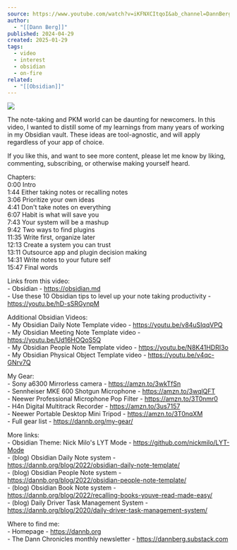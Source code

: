 ```yaml
---
source: https://www.youtube.com/watch?v=iKFNXCItqoI&ab_channel=DannBerg
author:
  - "[[Dann Berg]]"
published: 2024-04-29
created: 2025-01-29
tags:
  - video
  - interest
  - obsidian
  - on-fire
related:
  - "[[Obsidian]]"
---
```

![](https://www.youtube.com/watch?v=iKFNXCItqoI)  

The note-taking and PKM world can be daunting for newcomers. In this video, I wanted to distill some of my learnings from many years of working in my Obsidian vault. These ideas are tool-agnostic, and will apply regardless of your app of choice.  
  
If you like this, and want to see more content, please let me know by liking, commenting, subscribing, or otherwise making yourself heard.  
  
Chapters:  
0:00 Intro  
1:44 Either taking notes or recalling notes  
3:06 Prioritize your own ideas  
4:41 Don't take notes on everything  
6:07 Habit is what will save you  
7:43 Your system will be a mashup  
9:42 Two ways to find plugins  
11:35 Write first, organize later  
12:13 Create a system you can trust  
13:11 Outsource app and plugin decision making  
14:31 Write notes to your future self  
15:47 Final words  
  
  
Links from this video:  
\- Obsidian - https://obsidian.md  
\- Use these 10 Obsidian tips to level up your note taking productivity - https://youtu.be/hD-sSRGynpM  
  
Additional Obsidian Videos:  
\- My Obsidian Daily Note Template video - https://youtu.be/v84uSIqqVPQ  
\- My Obsidian Meeting Note Template video - https://youtu.be/Ud16HOQoS5Q  
\- My Obsidian People Note Template video - https://youtu.be/N8K41HDRI3o  
\- My Obsidian Physical Object Template video - https://youtu.be/v4qc-GNrv7Q  
  
My Gear:  
\- Sony a6300 Mirrorless camera - https://amzn.to/3wkTfSn  
\- Sennheiser MKE 600 Shotgun Microphone - https://amzn.to/3wqlQFT  
\- Neewer Professional Microphone Pop Filter - https://amzn.to/3T0nmr0  
\- H4n Digital Multitrack Recorder - https://amzn.to/3us7157  
\- Neewer Portable Desktop Mini Tripod - https://amzn.to/3T0nqXM  
\- Full gear list - https://dannb.org/my-gear/  
  
More links:  
\- Obsidian Theme: Nick Milo's LYT Mode - https://github.com/nickmilo/LYT-Mode  
\- (blog) Obsidian Daily Note system - https://dannb.org/blog/2022/obsidian-daily-note-template/  
\- (blog) Obsidian People Note system - https://dannb.org/blog/2022/obsidian-people-note-template/  
\- (blog) Obsidian Book Note system - https://dannb.org/blog/2022/recalling-books-youve-read-made-easy/  
\- (blog) Daily Driver Task Management System - https://dannb.org/blog/2020/daily-driver-task-management-system/  
  
Where to find me:  
\- Homepage - https://dannb.org  
\- The Dann Chronicles monthly newsletter - https://dannberg.substack.com  